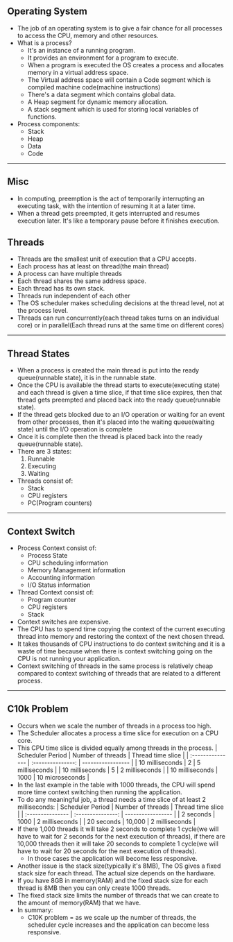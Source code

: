 ## Operating System
- The job of an operating system is to give a fair chance for all processes to access the CPU, memory and other resources.
- What is a process?
  - It's an instance of a running program.
  - It provides an environment for a program to execute.
  - When a program is executed the OS creates a process and allocates memory in a virtual address space.
  - The Virtual address space will contain a Code segment which is compiled machine code(machine instructions)
  - There's a data segment which contains global data.
  - A Heap segment for dynamic memory allocation.
  - A stack segment which is used for storing local variables of functions.
- Process components:
  - Stack
  - Heap
  - Data
  - Code
---

## Misc
- In computing, preemption is the act of temporarily interrupting an executing task, with the intention of resuming it at a later time.
- When a thread gets preempted, it gets interrupted and resumes execution later. It's like a temporary pause before it finishes execution.

## Threads
- Threads are the smallest unit of execution that a CPU accepts.
- Each process has at least on thread(the main thread)
- A process can have multiple threads
- Each thread shares the same address space.
- Each thread has its own stack.
- Threads run independent of each other
- The OS scheduler makes scheduling decisions at the thread level, not at the process level.
- Threads can run concurrently(each thread takes turns on an individual core) or in parallel(Each thread runs at the same time on different cores)
---

## Thread States
- When a process is created the main thread is put into the ready queue(runnable state), it is in the runnable state. 
- Once the CPU is available the thread starts to execute(executing state) and each thread is given a time slice, if that time slice expires, then that thread gets preempted and placed back into the ready queue(runnable state). 
- If the thread gets blocked due to an I/O operation or waiting for an event from other processes, then it's placed into the waiting queue(waiting state) until the I/O operation is complete
- Once it is complete then the thread is placed back into the ready queue(runnable state).
- There are 3 states:
  1. Runnable
  2. Executing
  3. Waiting
- Threads consist of:
  - Stack
  - CPU registers
  - PC(Program counters)
---

## Context Switch
- Process Context consist of:
  - Process State
  - CPU scheduling information
  - Memory Management information
  - Accounting information
  - I/O Status information
- Thread Context consist of:
  - Program counter
  - CPU registers
  - Stack
- Context switches are expensive.
- The CPU has to spend time copying the context of the current executing thread into memory and restoring the context of the next chosen thread.
- It takes thousands of CPU instructions to do context switching and it is a waste of time because when there is context switching going on the CPU is not running your application.
- Context switching of threads in the same process is relatively cheap compared to context switching of threads that are related to a different process.
---

## C10k Problem
- Occurs when we scale the number of threads in a process too high.
- The Scheduler allocates a process a time slice for execution on a CPU core.
- This CPU time slice is divided equally among threads in the process.
    | Scheduler Period | Number of threads | Thread time slice |
    | :--------------- | :---------------: | ----------------- |
    | 10 milliseconds  |         2         | 5 milliseconds    |
    | 10 milliseconds  |         5         | 2 milliseconds    |
    | 10 milliseconds  |       1000        | 10 microseconds   |
- In the last example in the table with 1000 threads, the CPU will spend more time context switching then running the application.
- To do any meaningful job, a thread needs a time slice of at least 2 milliseconds:
    | Scheduler Period | Number of threads | Thread time slice |
    | :--------------- | :---------------: | ----------------- |
    | 2 seconds        |       1000        | 2 milliseconds    |
    | 20 seconds       |      10,000       | 2 milliseconds    |
- If there 1,000 threads it will take 2 seconds to complete 1 cycle(we will have to wait for 2 seconds for the next execution of threads), if there are 10,000 threads then it will take 20 seconds to complete 1 cycle(we will have to wait for 20 seconds for the next execution of threads).
  - In those cases the application will become less responsive.
- Another issue is the stack size(typically it's 8MB), The OS gives a fixed stack size for each thread. The actual size depends on the hardware.
- If you have 8GB in memory(RAM) and the fixed stack size for each thread is 8MB then you can only create 1000 threads.
- The fixed stack size limits the number of threads that we can create to the amount of memory(RAM) that we have.
- In summary:
  - C10K problem = as we scale up the number of threads, the scheduler cycle increases and the application can become less responsive.
